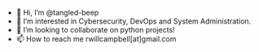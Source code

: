 - 👋 Hi, I’m @tangled-beep
- 👀 I’m interested in Cybersecurity, DevOps and System Administration.
- 💞️ I’m looking to collaborate on python projects!
- 📫 How to reach me rwillcampbell[at]gmail.com

